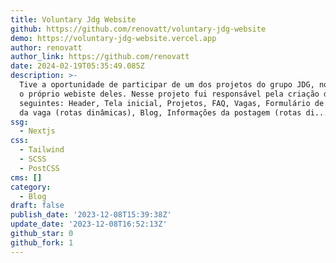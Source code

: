 ```yaml
---
title: Voluntary Jdg Website
github: https://github.com/renovatt/voluntary-jdg-website
demo: https://voluntary-jdg-website.vercel.app
author: renovatt
author_link: https://github.com/renovatt
date: 2024-02-19T05:35:49.085Z
description: >-
  Tive a oportunidade de participar de um dos projetos do grupo JDG, no qual foi
  o próprio webiste deles. Nesse projeto fui responsável pela criação dos
  seguintes: Header, Tela inicial, Projetos, FAQ, Vagas, Formulário de inscrição
  da vaga (rotas dinâmicas), Blog, Informações da postagem (rotas di...
ssg:
  - Nextjs
css:
  - Tailwind
  - SCSS
  - PostCSS
cms: []
category:
  - Blog
draft: false
publish_date: '2023-12-08T15:39:38Z'
update_date: '2023-12-08T16:52:13Z'
github_star: 0
github_fork: 1
---
```

